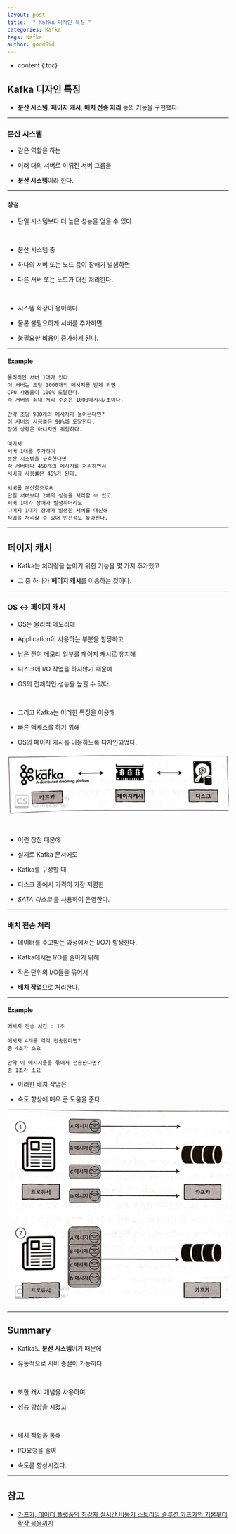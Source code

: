 ```yaml
---
layout: post
title:  " Kafka 디자인 특징 "
categories: Kafka
tags: Kafka
author: goodGid
---
```

* content
{:toc}

## Kafka 디자인 특징

* **분산 시스템**, **페이지 캐시**, **배치 전송 처리** 등의 기능을 구현했다.








--- 

### 분산 시스템

* 같은 역할을 하는

* 여러 대의 서버로 이뤄진 서버 그룹을

* **분산 시스템**이라 한다.

---

#### 장점

* 단일 시스템보다 더 높은 성능을 얻을 수 있다.

<br>

* 분산 시스템 중 

* 하나의 서버 또는 노드 등이 장애가 발생하면

* 다른 서버 또는 노드가 대신 처리한다.

<br>

* 시스템 확장이 용이하다.

* 물론 불필요하게 서버를 추가하면

* 불필요한 비용이 증가하게 된다.

---

#### Example

```
물리적인 서버 1대가 있다.
이 서버는 초당 1000개의 메시지를 받게 되면
CPU 사용률이 100% 도달한다.
즉 서버의 최대 처리 수준은 1000메시지/초이다.

만약 초당 900개의 메시지가 들어온다면?
이 서버의 사용률은 90%에 도달한다.
장애 상황은 아니지만 위험하다.

여기서 
서버 1대를 추가하여
분산 시스템을 구축한다면
각 서버마다 450개의 메시지를 처리하면서
서버의 사용률은 45%가 된다.

서버를 분산함으로써
단일 서버보다 2배의 성능을 처리할 수 있고
서버 1대가 장애가 발생하더라도
나머지 1대가 장애가 발생한 서버를 대신해 
작업을 처리할 수 있어 안전성도 높아진다.
```

---

## 페이지 캐시

* Kafka는 처리량을 높이기 위한 기능을 몇 가지 추가했고

* 그 중 하나가 **페이지 캐시**를 이용하는 것이다.

---


### OS <-> 페이지 캐시

* OS는 물리적 메모리에 

* Application이 사용하는 부분을 할당하고

* 남은 잔여 메모리 일부를 페이지 캐시로 유지해

* 디스크에 I/O 작업을 하지않기 때문에

* OS의 전체적인 성능을 높힐 수 있다.

<br>

* 그리고 Kafka는 이러한 특징을 이용해

* 빠른 액세스를 하기 위해

* OS의 페이지 캐시를 이용하도록 디자인되었다.

![](/assets/img/kafka/Kafka-Design-Features_1.png)

<br>

* 이런 장점 때문에

* 실제로 Kafka 문서에도 

* Kafka를 구성할 때

* 디스크 중에서 가격이 가장 저렴한 

* *SATA 디스크* 를 사용하여 운영한다.


---

### 배치 전송 처리

* 데이터를 주고받는 과정에서는 I/O가 발생한다.

* Kafka에서는 I/O를 줄이기 위해

* 작은 단위의 I/O들을 묶어서

* **배치 작업**으로 처리한다.

---

#### Example

```
메시지 전송 시간 : 1초

메시지 4개를 각각 전송한다면?
총 4초가 소요

만약 이 메시지들을 묶어서 전송한다면?
총 1초가 소요
```

* 이러한 배치 작업은

* 속도 향상에 매우 큰 도움을 준다.

![](/assets/img/kafka/Kafka-Design-Features_2.png)



---

## Summary

* Kafka도 **분산 시스템**이기 때문에 

* 유동적으로 서버 증설이 가능하다. 

<br>

* 또한 캐시 개념을 사용하여

* 성능 향상을 시켰고

<br>

* 배치 작업을 통해

* I/O요청을 줄여

* 속도를 향상시켰다.


---

## 참고

* [카프카, 데이터 플랫폼의 최강자 실시간 비동기 스트리밍 솔루션 카프카의 기본부터 확장 응용까지](https://book.naver.com/bookdb/book_detail.nhn?bid=13540082)
